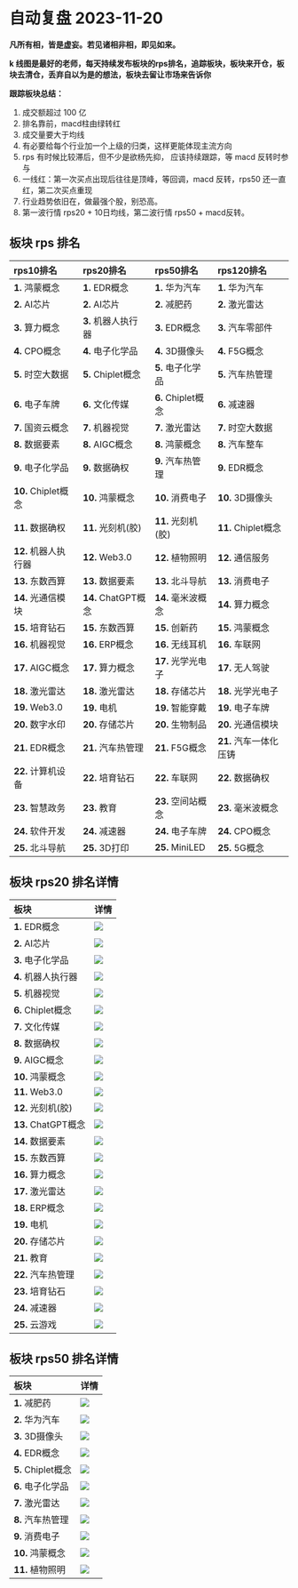 # 自动复盘 2023-11-20

**凡所有相，皆是虚妄。若见诸相非相，即见如来。**

**k 线图是最好的老师，每天持续发布板块的rps排名，追踪板块，板块来开仓，板块去清仓，丢弃自以为是的想法，板块去留让市场来告诉你**
        
**跟踪板块总结：**
1. 成交额超过 100 亿
2. 排名靠前，macd柱由绿转红
3. 成交量要大于均线
4. 有必要给每个行业加一个上级的归类，这样更能体现主流方向
5. rps 有时候比较滞后，但不少是欲杨先抑， 应该持续跟踪，等 macd 反转时参与
6. 一线红：第一次买点出现后往往是顶峰，等回调，macd 反转，rps50 还一直红，第二次买点重现
7. 行业趋势依旧在，做最强个股，别恐高。
8. 第一波行情 rps20 + 10日均线，第二波行情 rps50 + macd反转。
        
## 板块 rps 排名
| rps10排名            | rps20排名           | rps50排名          | rps120排名             |
|:---------------------|:--------------------|:-------------------|:-----------------------|
| **1.** 鸿蒙概念      | **1.** EDR概念      | **1.** 华为汽车    | **1.** 华为汽车        |
| **2.** AI芯片        | **2.** AI芯片       | **2.** 减肥药      | **2.** 激光雷达        |
| **3.** 算力概念      | **3.** 机器人执行器 | **3.** EDR概念     | **3.** 汽车零部件      |
| **4.** CPO概念       | **4.** 电子化学品   | **4.** 3D摄像头    | **4.** F5G概念         |
| **5.** 时空大数据    | **5.** Chiplet概念  | **5.** 电子化学品  | **5.** 汽车热管理      |
| **6.** 电子车牌      | **6.** 文化传媒     | **6.** Chiplet概念 | **6.** 减速器          |
| **7.** 国资云概念    | **7.** 机器视觉     | **7.** 激光雷达    | **7.** 时空大数据      |
| **8.** 数据要素      | **8.** AIGC概念     | **8.** 鸿蒙概念    | **8.** 汽车整车        |
| **9.** 电子化学品    | **9.** 数据确权     | **9.** 汽车热管理  | **9.** EDR概念         |
| **10.** Chiplet概念  | **10.** 鸿蒙概念    | **10.** 消费电子   | **10.** 3D摄像头       |
| **11.** 数据确权     | **11.** 光刻机(胶)  | **11.** 光刻机(胶) | **11.** Chiplet概念    |
| **12.** 机器人执行器 | **12.** Web3.0      | **12.** 植物照明   | **12.** 通信服务       |
| **13.** 东数西算     | **13.** 数据要素    | **13.** 北斗导航   | **13.** 消费电子       |
| **14.** 光通信模块   | **14.** ChatGPT概念 | **14.** 毫米波概念 | **14.** 算力概念       |
| **15.** 培育钻石     | **15.** 东数西算    | **15.** 创新药     | **15.** 鸿蒙概念       |
| **16.** 机器视觉     | **16.** ERP概念     | **16.** 无线耳机   | **16.** 车联网         |
| **17.** AIGC概念     | **17.** 算力概念    | **17.** 光学光电子 | **17.** 无人驾驶       |
| **18.** 激光雷达     | **18.** 激光雷达    | **18.** 存储芯片   | **18.** 光学光电子     |
| **19.** Web3.0       | **19.** 电机        | **19.** 智能穿戴   | **19.** 电子车牌       |
| **20.** 数字水印     | **20.** 存储芯片    | **20.** 生物制品   | **20.** 光通信模块     |
| **21.** EDR概念      | **21.** 汽车热管理  | **21.** F5G概念    | **21.** 汽车一体化压铸 |
| **22.** 计算机设备   | **22.** 培育钻石    | **22.** 车联网     | **22.** 数据确权       |
| **23.** 智慧政务     | **23.** 教育        | **23.** 空间站概念 | **23.** 毫米波概念     |
| **24.** 软件开发     | **24.** 减速器      | **24.** 电子车牌   | **24.** CPO概念        |
| **25.** 北斗导航     | **25.** 3D打印      | **25.** MiniLED    | **25.** 5G概念         |
## 板块 rps20 排名详情
| 板块                | 详情                                                                                                 |
|:--------------------|:-----------------------------------------------------------------------------------------------------|
| **1.** EDR概念      | ![](https://sykent-blog-image.oss-cn-beijing.aliyuncs.com/quant/image/2023/11/1700467507949-tmp.jpg) |
| **2.** AI芯片       | ![](https://sykent-blog-image.oss-cn-beijing.aliyuncs.com/quant/image/2023/11/1700467509365-tmp.jpg) |
| **3.** 电子化学品   | ![](https://sykent-blog-image.oss-cn-beijing.aliyuncs.com/quant/image/2023/11/1700467510425-tmp.jpg) |
| **4.** 机器人执行器 | ![](https://sykent-blog-image.oss-cn-beijing.aliyuncs.com/quant/image/2023/11/1700467511170-tmp.jpg) |
| **5.** 机器视觉     | ![](https://sykent-blog-image.oss-cn-beijing.aliyuncs.com/quant/image/2023/11/1700467512251-tmp.jpg) |
| **6.** Chiplet概念  | ![](https://sykent-blog-image.oss-cn-beijing.aliyuncs.com/quant/image/2023/11/1700467513391-tmp.jpg) |
| **7.** 文化传媒     | ![](https://sykent-blog-image.oss-cn-beijing.aliyuncs.com/quant/image/2023/11/1700467514439-tmp.jpg) |
| **8.** 数据确权     | ![](https://sykent-blog-image.oss-cn-beijing.aliyuncs.com/quant/image/2023/11/1700467515456-tmp.jpg) |
| **9.** AIGC概念     | ![](https://sykent-blog-image.oss-cn-beijing.aliyuncs.com/quant/image/2023/11/1700467516539-tmp.jpg) |
| **10.** 鸿蒙概念    | ![](https://sykent-blog-image.oss-cn-beijing.aliyuncs.com/quant/image/2023/11/1700467517644-tmp.jpg) |
| **11.** Web3.0      | ![](https://sykent-blog-image.oss-cn-beijing.aliyuncs.com/quant/image/2023/11/1700467518659-tmp.jpg) |
| **12.** 光刻机(胶)  | ![](https://sykent-blog-image.oss-cn-beijing.aliyuncs.com/quant/image/2023/11/1700467519723-tmp.jpg) |
| **13.** ChatGPT概念 | ![](https://sykent-blog-image.oss-cn-beijing.aliyuncs.com/quant/image/2023/11/1700467520611-tmp.jpg) |
| **14.** 数据要素    | ![](https://sykent-blog-image.oss-cn-beijing.aliyuncs.com/quant/image/2023/11/1700467521444-tmp.jpg) |
| **15.** 东数西算    | ![](https://sykent-blog-image.oss-cn-beijing.aliyuncs.com/quant/image/2023/11/1700467522547-tmp.jpg) |
| **16.** 算力概念    | ![](https://sykent-blog-image.oss-cn-beijing.aliyuncs.com/quant/image/2023/11/1700467523512-tmp.jpg) |
| **17.** 激光雷达    | ![](https://sykent-blog-image.oss-cn-beijing.aliyuncs.com/quant/image/2023/11/1700467524565-tmp.jpg) |
| **18.** ERP概念     | ![](https://sykent-blog-image.oss-cn-beijing.aliyuncs.com/quant/image/2023/11/1700467525448-tmp.jpg) |
| **19.** 电机        | ![](https://sykent-blog-image.oss-cn-beijing.aliyuncs.com/quant/image/2023/11/1700467526532-tmp.jpg) |
| **20.** 存储芯片    | ![](https://sykent-blog-image.oss-cn-beijing.aliyuncs.com/quant/image/2023/11/1700467527431-tmp.jpg) |
| **21.** 教育        | ![](https://sykent-blog-image.oss-cn-beijing.aliyuncs.com/quant/image/2023/11/1700467528438-tmp.jpg) |
| **22.** 汽车热管理  | ![](https://sykent-blog-image.oss-cn-beijing.aliyuncs.com/quant/image/2023/11/1700467529529-tmp.jpg) |
| **23.** 培育钻石    | ![](https://sykent-blog-image.oss-cn-beijing.aliyuncs.com/quant/image/2023/11/1700467530586-tmp.jpg) |
| **24.** 减速器      | ![](https://sykent-blog-image.oss-cn-beijing.aliyuncs.com/quant/image/2023/11/1700467531703-tmp.jpg) |
| **25.** 云游戏      | ![](https://sykent-blog-image.oss-cn-beijing.aliyuncs.com/quant/image/2023/11/1700467532867-tmp.jpg) |
## 板块 rps50 排名详情
| 板块               | 详情                                                                                                 |
|:-------------------|:-----------------------------------------------------------------------------------------------------|
| **1.** 减肥药      | ![](https://sykent-blog-image.oss-cn-beijing.aliyuncs.com/quant/image/2023/11/1700467533621-tmp.jpg) |
| **2.** 华为汽车    | ![](https://sykent-blog-image.oss-cn-beijing.aliyuncs.com/quant/image/2023/11/1700467534845-tmp.jpg) |
| **3.** 3D摄像头    | ![](https://sykent-blog-image.oss-cn-beijing.aliyuncs.com/quant/image/2023/11/1700467536012-tmp.jpg) |
| **4.** EDR概念     | ![](https://sykent-blog-image.oss-cn-beijing.aliyuncs.com/quant/image/2023/11/1700467537174-tmp.jpg) |
| **5.** Chiplet概念 | ![](https://sykent-blog-image.oss-cn-beijing.aliyuncs.com/quant/image/2023/11/1700467538127-tmp.jpg) |
| **6.** 电子化学品  | ![](https://sykent-blog-image.oss-cn-beijing.aliyuncs.com/quant/image/2023/11/1700467539227-tmp.jpg) |
| **7.** 激光雷达    | ![](https://sykent-blog-image.oss-cn-beijing.aliyuncs.com/quant/image/2023/11/1700467540218-tmp.jpg) |
| **8.** 汽车热管理  | ![](https://sykent-blog-image.oss-cn-beijing.aliyuncs.com/quant/image/2023/11/1700467541280-tmp.jpg) |
| **9.** 消费电子    | ![](https://sykent-blog-image.oss-cn-beijing.aliyuncs.com/quant/image/2023/11/1700467542338-tmp.jpg) |
| **10.** 鸿蒙概念   | ![](https://sykent-blog-image.oss-cn-beijing.aliyuncs.com/quant/image/2023/11/1700467543441-tmp.jpg) |
| **11.** 植物照明   | ![](https://sykent-blog-image.oss-cn-beijing.aliyuncs.com/quant/image/2023/11/1700467544592-tmp.jpg) |